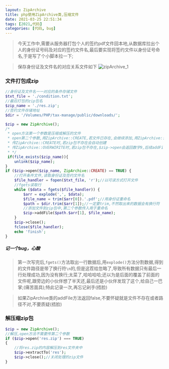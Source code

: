 ```yaml
---
layout: ZipArchive
title: php使用ZipArchive类,压缩文件
date: 2021-03-25 22:51:34
tags: [2021,代码]
categories: [代码, bug]
---
```


>今天工作中,需要从服务器打包个人的签约pdf文件回本地,从数据库拉出个人的身份证号码及对应的签约文件名,最后要实现将签约文件以身份证号命名,于是写了个小脚本拉一下;

>保存身份证及文件名的对应关系文件如下
![zipArchive_1](https://i.loli.net/2021/03/26/uY82Z6AxREbzmtU.png)


### 文件打包成zip

```php
//身份证及文件名一一对应的条件存储文件
$txt_file = './condition.txt';
//最后打包的zip包名
$zip_name = './res.zip';
//签约文件存储地址
$dir = '/Volumes/PHP/tax-manage/public/downloads/';

$zip = new ZipArchive();
/*
 * open方法第一个参数是压缩或解压的文件
 * open第二个参数,用ZipArchive::CREATE,若文件已存在,会继续添加,用ZipArchive::OVERWIRITE则会覆盖之前的zip包
 * 传ZipArchive::CREATE时,若zip包不存在会自动创建
 * 传ZipArchive::OVERWIRITE时,若zip包不存在,$zip->open会返回数字9,后续addFile会报错Invalid or uninitialized Zip object 
 * */
 if(file_exists($zip_name)){
    unlink($zip_name);
}
if ($zip->open($zip_name, ZipArchive::CREATE) == TRUE) {
    //打开条件文件,读取身份证及签约文件名
    $file_handler = fopen($txt_file, 'r');//以可读方式打开文件
    //fgets读取行
    while ($data = fgets($file_handler)) {
        $arr = explode(',', $data);
        $file_name = trim($arr[0]).'.pdf';//用身份证重命名
        $path = $dir.trim($arr[1]);//一定要trim,不然取出来的数据会有换行符
        //添加文件到zip包中,第二个参数传入用于重命名
        $zip->addFile($path.$arr[1], $file_name);
    }
    $zip->close();
    fclose($file_handler);
    echo 'finish';
}
```

##### 记一个bug，心酸

>第一次写完后,`fgets()`方法取出一行数据后,用`explode()`方法分割数据,得到的文件路径是带了换行符`\n`的,但是这茬给忽略了,导致所有数据只有最后一行处理成功,因为没有换行;太菜了,哈哈哈哈;还以为是后面的覆盖了前面的文件呢,跟旁边的小伙伴想了半天还,最后还是小伙伴发现了这个,给自己一巴掌;(痛苦面具);特此记录一次,再忘记剁手(捂脸)

> 如果ZipArchive类的addFile方法返回false,不要怀疑就是文件不存在或者路径不对,不要质疑(捂脸)

### 解压缩zip包

```php
$zip = new ZipArchive();
//解压,open方法不需要传第二个参数
if ($zip->open('res.zip') === TRUE)
{
    //将res.zip的内容解压到res文件夹中
    $zip->extractTo('res');
    $zip->close();//关闭处理的zip文件
}
```